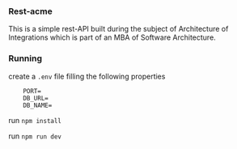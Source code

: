 ### Rest-acme

This is a simple rest-API built during the subject of Architecture of Integrations which is part of an MBA of Software Architecture. 

### Running 

create a `.env` file filling the following properties 

```
    PORT=
    DB_URL=
    DB_NAME=
```

run `npm install` 

run `npm run dev` 


